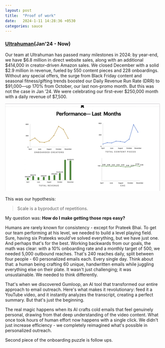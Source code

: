```yaml
---
layout: post
title:  "Proof of work"
date:   2024-1-11 14:28:36 +0530
categories: sauce 
---
```


### [Ultrahuman](https://www.ultrahuman.com/)(Jan'24 - Now)

Our team at Ultrahuman has passed many milestones in 2024: by year-end, we have $6.8 million in direct website sales, along with an additional $414,000 in creator-driven Amazon sales. We closed December with a solid $2.9 million in revenue, fueled by 550 content pieces and 228 onboardings. Without any special offers, the surge from Black Friday content and seasonal fitness/gifting trends boosted our Daily Revenue Run Rate (DRR) to $91,000—up 170% from October, our last non-promo month. But this was not the case in Jan ’24. We were celebrating our first-ever $250,000 month with a daily revenue of $7,500.

![Image#001: Jan Report](/assets/images/001-POW-Jan-24.png)

This was our hypothesis:

> Scale is a byproduct of repetitions.

My question was: **How do I make getting those reps easy?**

Humans are rarely known for consistency - except for Prateek Bhai. To get our team performing at his level, we needed to build a level playing field. Sure, having six Prateeks would've solved everything, but we have just one. And perhaps that's for the best.
Working backwards from our goals, the math was clear: with a 10% onboarding rate and a monthly target of 500, we needed 5,000 outbound reaches. That's 240 reaches daily, split between four people - 60 personalized emails each. Every single day.
Think about that: a human being crafting 60 unique, handwritten emails while juggling everything else on their plate. It wasn't just challenging; it was unsustainable. We needed to think differently.

That's when we discovered Gumloop, an AI tool that transformed our entire approach to email outreach. Here's what makes it revolutionary: feed it a YouTube video, and it instantly analyzes the transcript, creating a perfect summary. But that's just the beginning.

The real magic happens when its AI crafts cold emails that feel genuinely personal, drawing from that deep understanding of the video content. What once took hours of human effort now happens with a single click. We didn't just increase efficiency - we completely reimagined what's possible in personalized outreach.

Second piece of the onboarding puzzle is follow ups.




